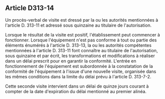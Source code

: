 ## Article D313-14

Un procès-verbal de visite est dressé par la ou les autorités mentionnées à l'article D. 313-11 et adressé sous
quinzaine au titulaire de l'autorisation.

Lorsque le résultat de la visite est positif, l'établissement peut commencer à fonctionner. Lorsque
l'équipement n'est pas conforme à tout ou partie des éléments énumérés à l'article D. 313-13, la ou les
autorités compétentes mentionnées à l'article D. 313-11 font connaître au titulaire de l'autorisation, sous
quinzaine et par écrit, les transformations et modifications à réaliser dans un délai prescrit pour en garantir la
conformité. L'entrée en fonctionnement de l'équipement est subordonnée à la constatation de la conformité
de l'équipement à l'issue d'une nouvelle visite, organisée dans les mêmes conditions dans la limite du délai
prévu à l'article D. 313-7-2.

Cette seconde visite intervient dans un délai de quinze jours courant à compter de la date d'expiration du
délai mentionné au premier alinéa.


